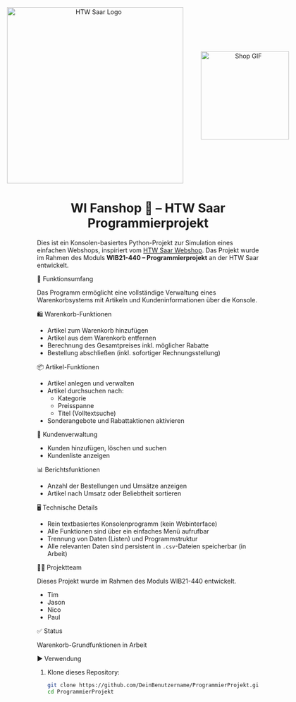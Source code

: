 <div align="center" style="display: flex; justify-content: center; gap: 40px; align-items: center;">
  <img src="https://www.htwsaar.de/resolveuid/f734c9d1ce1949fd9bb905bbdc416aaa" alt="HTW Saar Logo" width="400" style="border: none;"/>
  <img src="https://upload.wikimedia.org/wikipedia/commons/d/d1/Shopdiscordfonn.gif" alt="Shop GIF" width="200" style="border: none;"/>
</div>

<h1 align="center">WI Fanshop 🛒 – HTW Saar Programmierprojekt</h1>

Dies ist ein Konsolen-basiertes Python-Projekt zur Simulation eines einfachen Webshops, inspiriert vom [HTW Saar Webshop](https://htwsaar-webshop.de/). Das Projekt wurde im Rahmen des Moduls **WIB21-440 – Programmierprojekt** an der HTW Saar entwickelt.

 🔧 Funktionsumfang

Das Programm ermöglicht eine vollständige Verwaltung eines Warenkorbsystems mit Artikeln und Kundeninformationen über die Konsole.

 🛍️ Warenkorb-Funktionen
- Artikel zum Warenkorb hinzufügen  
- Artikel aus dem Warenkorb entfernen  
- Berechnung des Gesamtpreises inkl. möglicher Rabatte  
- Bestellung abschließen (inkl. sofortiger Rechnungsstellung)

 📦 Artikel-Funktionen
- Artikel anlegen und verwalten
- Artikel durchsuchen nach:
  - Kategorie
  - Preisspanne
  - Titel (Volltextsuche)
- Sonderangebote und Rabattaktionen aktivieren

 👥 Kundenverwaltung
- Kunden hinzufügen, löschen und suchen
- Kundenliste anzeigen

 📊 Berichtsfunktionen
- Anzahl der Bestellungen und Umsätze anzeigen
- Artikel nach Umsatz oder Beliebtheit sortieren

 🖥️ Technische Details
- Rein textbasiertes Konsolenprogramm (kein Webinterface)
- Alle Funktionen sind über ein einfaches Menü aufrufbar
- Trennung von Daten (Listen) und Programmstruktur
- Alle relevanten Daten sind persistent in `.csv`-Dateien speicherbar (in Arbeit)

👨‍💻 Projektteam

Dieses Projekt wurde im Rahmen des Moduls WIB21-440 entwickelt.
- Tim
- Jason
- Nico
- Paul

✅ Status

Warenkorb-Grundfunktionen in Arbeit


 ▶️ Verwendung

1. Klone dieses Repository:
   ```bash
   git clone https://github.com/DeinBenutzername/ProgrammierProjekt.git
   cd ProgrammierProjekt

